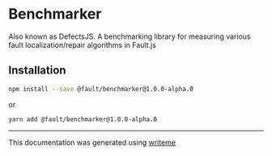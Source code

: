 # Benchmarker

Also known as DefectsJS. A benchmarking library for measuring various fault localization/repair algorithms in Fault.js

## Installation

```bash
npm install --save @fault/benchmarker@1.0.0-alpha.0
```
or
```bash
yarn add @fault/benchmarker@1.0.0-alpha.0
```

---
This documentation was generated using [writeme](https://www.npmjs.com/package/@writeme/core)
